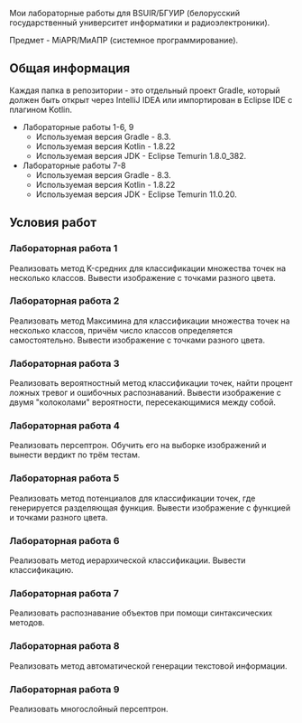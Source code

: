 Мои лабораторные работы для BSUIR/БГУИР (белорусский государственный университет информатики и радиоэлектроники).

Предмет - MiAPR/МиАПР (системное программирование).

<h2> Общая информация </h2>

Каждая папка в репозитории - это отдельный проект Gradle, который должен быть открыт через IntelliJ IDEA или импортирован в Eclipse IDE с плагином Kotlin.

* Лабораторные работы 1-6, 9
  * Используемая версия Gradle - 8.3.
  * Используемая версия Kotlin - 1.8.22
  * Используемая версия JDK - Eclipse Temurin 1.8.0_382.
* Лабораторные работы 7-8
  * Используемая версия Gradle - 8.3.
  * Используемая версия Kotlin - 1.8.22
  * Используемая версия JDK - Eclipse Temurin 11.0.20.

<h2> Условия работ </h2>

<h3> Лабораторная работа 1 </h3>

Реализовать метод K-средних для классификации множества точек на несколько классов. Вывести изображение с точками разного цвета.

<h3> Лабораторная работа 2 </h3>

Реализовать метод Максимина для классификации множества точек на несколько классов, причём число классов определяется самостоятельно. Вывести изображение с точками разного цвета.

<h3> Лабораторная работа 3 </h3>

Реализовать вероятностный метод классификации точек, найти процент ложных тревог и ошибочных распознаваний. Вывести изображение с двумя "колоколами" вероятности, пересекающимися между собой.

<h3> Лабораторная работа 4 </h3>

Реализовать персептрон. Обучить его на выборке изображений и вынести вердикт по трём тестам.

<h3> Лабораторная работа 5 </h3>

Реализовать метод потенциалов для классификации точек, где генерируется разделяющая функция. Вывести изображение с функцией и точками разного цвета.

<h3> Лабораторная работа 6 </h3>

Реализовать метод иерархической классификации. Вывести классификацию.

<h3> Лабораторная работа 7 </h3>

Реализовать распознавание объектов при помощи синтаксических методов.

<h3> Лабораторная работа 8 </h3>

Реализовать метод автоматической генерации текстовой информации.

<h3> Лабораторная работа 9 </h3>

Реализовать многослойный персептрон.
